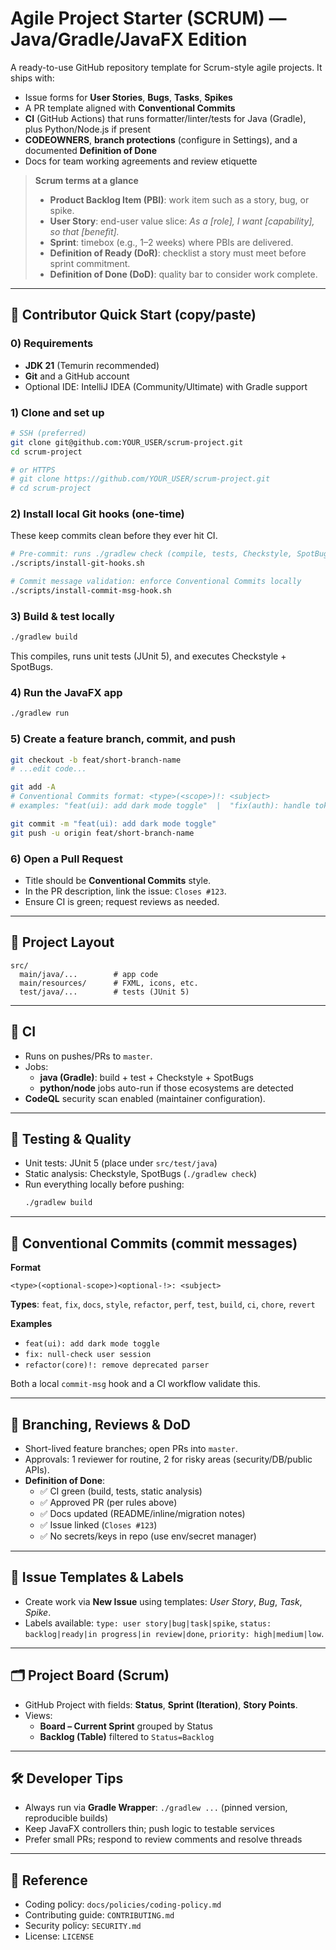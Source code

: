# Agile Project Starter (SCRUM) — Java/Gradle/JavaFX Edition

A ready-to-use GitHub repository template for Scrum-style agile projects. It ships with:

- Issue forms for **User Stories**, **Bugs**, **Tasks**, **Spikes**
- A PR template aligned with **Conventional Commits**
- **CI** (GitHub Actions) that runs formatter/linter/tests for Java (Gradle), plus Python/Node.js if present
- **CODEOWNERS**, **branch protections** (configure in Settings), and a documented **Definition of Done**
- Docs for team working agreements and review etiquette

> **Scrum terms at a glance**
> - **Product Backlog Item (PBI)**: work item such as a story, bug, or spike.
> - **User Story**: end-user value slice: *As a [role], I want [capability], so that [benefit].*
> - **Sprint**: timebox (e.g., 1–2 weeks) where PBIs are delivered.
> - **Definition of Ready (DoR)**: checklist a story must meet before sprint commitment.
> - **Definition of Done (DoD)**: quality bar to consider work complete.

---

## 🚀 Contributor Quick Start (copy/paste)

### 0) Requirements
- **JDK 21** (Temurin recommended)
- **Git** and a GitHub account
- Optional IDE: IntelliJ IDEA (Community/Ultimate) with Gradle support

### 1) Clone and set up
```bash
# SSH (preferred)
git clone git@github.com:YOUR_USER/scrum-project.git
cd scrum-project

# or HTTPS
# git clone https://github.com/YOUR_USER/scrum-project.git
# cd scrum-project
```

### 2) Install local Git hooks (one-time)
These keep commits clean before they ever hit CI.
```bash
# Pre-commit: runs ./gradlew check (compile, tests, Checkstyle, SpotBugs)
./scripts/install-git-hooks.sh

# Commit message validation: enforce Conventional Commits locally
./scripts/install-commit-msg-hook.sh
```

### 3) Build & test locally
```bash
./gradlew build
```
This compiles, runs unit tests (JUnit 5), and executes Checkstyle + SpotBugs.

### 4) Run the JavaFX app
```bash
./gradlew run
```

### 5) Create a feature branch, commit, and push
```bash
git checkout -b feat/short-branch-name
# ...edit code...

git add -A
# Conventional Commits format: <type>(<scope>)!: <subject>
# examples: "feat(ui): add dark mode toggle"  |  "fix(auth): handle token refresh"

git commit -m "feat(ui): add dark mode toggle"
git push -u origin feat/short-branch-name
```

### 6) Open a Pull Request
- Title should be **Conventional Commits** style.
- In the PR description, link the issue: `Closes #123`.
- Ensure CI is green; request reviews as needed.

---

## 🧭 Project Layout
```
src/
  main/java/...        # app code
  main/resources/      # FXML, icons, etc.
  test/java/...        # tests (JUnit 5)
```

---

## 🤖 CI
- Runs on pushes/PRs to `master`.
- Jobs:
  - **java (Gradle)**: build + test + Checkstyle + SpotBugs
  - **python/node** jobs auto-run if those ecosystems are detected
- **CodeQL** security scan enabled (maintainer configuration).

---

## 🧪 Testing & Quality
- Unit tests: JUnit 5 (place under `src/test/java`)
- Static analysis: Checkstyle, SpotBugs (`./gradlew check`)
- Run everything locally before pushing:
  ```bash
  ./gradlew build
  ```

---

## 📝 Conventional Commits (commit messages)
**Format**
```
<type>(<optional-scope>)<optional-!>: <subject>
```
**Types**: `feat`, `fix`, `docs`, `style`, `refactor`, `perf`, `test`, `build`, `ci`, `chore`, `revert`

**Examples**
- `feat(ui): add dark mode toggle`
- `fix: null-check user session`
- `refactor(core)!: remove deprecated parser`

Both a local `commit-msg` hook and a CI workflow validate this.

---

## 🔐 Branching, Reviews & DoD
- Short-lived feature branches; open PRs into `master`.
- Approvals: 1 reviewer for routine, 2 for risky areas (security/DB/public APIs).
- **Definition of Done**:
  - ✅ CI green (build, tests, static analysis)
  - ✅ Approved PR (per rules above)
  - ✅ Docs updated (README/inline/migration notes)
  - ✅ Issue linked (`Closes #123`)
  - ✅ No secrets/keys in repo (use env/secret manager)

---

## 🧩 Issue Templates & Labels
- Create work via **New Issue** using templates: *User Story*, *Bug*, *Task*, *Spike*.
- Labels available: `type: user story|bug|task|spike`, `status: backlog|ready|in progress|in review|done`, `priority: high|medium|low`.

---

## 🗂️ Project Board (Scrum)
- GitHub Project with fields: **Status**, **Sprint (Iteration)**, **Story Points**.
- Views:
  - **Board – Current Sprint** grouped by Status
  - **Backlog (Table)** filtered to `Status=Backlog`

---

## 🛠️ Developer Tips
- Always run via **Gradle Wrapper**: `./gradlew ...` (pinned version, reproducible builds)
- Keep JavaFX controllers thin; push logic to testable services
- Prefer small PRs; respond to review comments and resolve threads

---

## 📄 Reference
- Coding policy: `docs/policies/coding-policy.md`
- Contributing guide: `CONTRIBUTING.md`
- Security policy: `SECURITY.md`
- License: `LICENSE`
